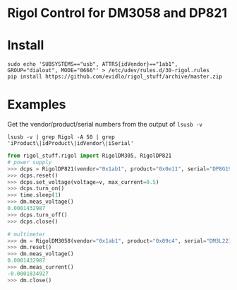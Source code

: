 # Rigol Control for DM3058 and DP821

# Install

    sudo echo 'SUBSYSTEMS=="usb", ATTRS{idVendor}=="1ab1", GROUP="dialout", MODE="0666"' > /etc/udev/rules.d/30-rigol.rules
    pip install https://github.com/evidlo/rigol_stuff/archive/master.zip
    
# Examples

Get the vendor/product/serial numbers from the output of `lsusb -v`

    lsusb -v | grep Rigol -A 50 | grep 'iProduct\|idProduct\|idVendor\|iSerial'


``` python
from rigol_stuff.rigol import RigolDM305, RigolDP821
# power supply
>>> dcps = RigolDP821(vendor="0x1ab1", product="0x0e11", serial="DP8G194400109")
>>> dcps.reset()
>>> dcps.set_voltage(voltage=v, max_current=0.5)
>>> dcps.turn_on()
>>> time.sleep(1)
>>> dm.meas_voltage()
0.0001432987
>>> dcps.turn_off()
>>> dcps.close()

# multimeter
>>> dm = RigolDM3058(vendor="0x1ab1", product="0x09c4", serial="DM3L223900431", debug=True)
>>> dm.reset()
>>> dm.meas_voltage()
0.0001432987
>>> dm.meas_current()
-0.0001834927
>>> dm.close()
```
